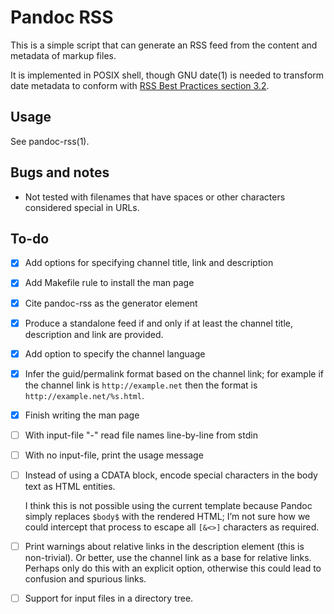 # Pandoc RSS

This is a simple script that can generate an RSS feed from the content
and metadata of markup files.

It is implemented in POSIX shell, though GNU date(1) is needed to
transform date metadata to conform with [RSS Best Practices section
3.2](https://www.rssboard.org/rss-profile#data-types-datetime).

## Usage

See pandoc-rss(1).

## Bugs and notes

  - Not tested with filenames that have spaces or other characters
    considered special in URLs.

## To-do

  - [x] Add options for specifying channel title, link and description
  - [x] Add Makefile rule to install the man page
  - [x] Cite pandoc-rss as the generator element
  - [x] Produce a standalone feed if and only if at least the channel
    title, description and link are provided.
  - [x] Add option to specify the channel language
  - [x] Infer the guid/permalink format based on the channel link; for
    example if the channel link is `http://example.net` then the
    format is `http://example.net/%s.html`.
  - [x] Finish writing the man page
  - [ ] With input-file "-" read file names line-by-line from stdin
  - [ ] With no input-file, print the usage message
  - [ ] Instead of using a CDATA block, encode special characters in
    the body text as HTML entities.
	
    I think this is not possible using the current template because
    Pandoc simply replaces `$body$` with the rendered HTML; I’m not
    sure how we could intercept that process to escape all `[&<>]`
    characters as required.
  - [ ] Print warnings about relative links in the description element
    (this is non-trivial). Or better, use the channel link as a base
    for relative links. Perhaps only do this with an explicit option,
    otherwise this could lead to confusion and spurious links.
  - [ ] Support for input files in a directory tree.
